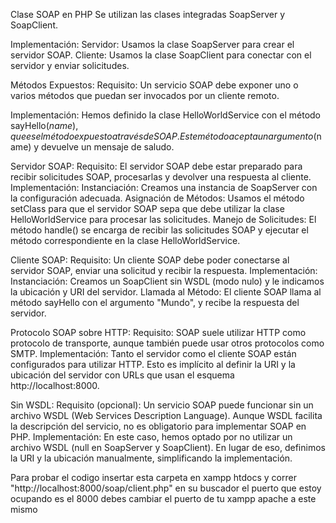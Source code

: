 Clase SOAP en PHP
Se utilizan las clases integradas SoapServer y SoapClient.

Implementación:
Servidor: Usamos la clase SoapServer para crear el servidor SOAP.
Cliente: Usamos la clase SoapClient para conectar con el servidor y enviar solicitudes.

Métodos Expuestos:
Requisito: Un servicio SOAP debe exponer uno o varios métodos que puedan ser invocados por un cliente remoto.

Implementación:
Hemos definido la clase HelloWorldService con el método sayHello($name), que es el método expuesto a través de SOAP. Este método acepta un argumento ($name) y devuelve un mensaje de saludo.

Servidor SOAP:
Requisito: El servidor SOAP debe estar preparado para recibir solicitudes SOAP, procesarlas y devolver una respuesta al cliente.
Implementación:
Instanciación: Creamos una instancia de SoapServer con la configuración adecuada.
Asignación de Métodos: Usamos el método setClass para que el servidor SOAP sepa que debe utilizar la clase HelloWorldService para procesar las solicitudes.
Manejo de Solicitudes: El método handle() se encarga de recibir las solicitudes SOAP y ejecutar el método correspondiente en la clase HelloWorldService.

Cliente SOAP:
Requisito: Un cliente SOAP debe poder conectarse al servidor SOAP, enviar una solicitud y recibir la respuesta.
Implementación:
Instanciación: Creamos un SoapClient sin WSDL (modo nulo) y le indicamos la ubicación y URI del servidor.
Llamada al Método: El cliente SOAP llama al método sayHello con el argumento "Mundo", y recibe la respuesta del servidor.

Protocolo SOAP sobre HTTP:
Requisito: SOAP suele utilizar HTTP como protocolo de transporte, aunque también puede usar otros protocolos como SMTP.
Implementación:
Tanto el servidor como el cliente SOAP están configurados para utilizar HTTP. Esto es implícito al definir la URI y la ubicación del servidor con URLs que usan el esquema http://localhost:8000.

Sin WSDL:
Requisito (opcional): Un servicio SOAP puede funcionar sin un archivo WSDL (Web Services Description Language). Aunque WSDL facilita la descripción del servicio, no es obligatorio para implementar SOAP en PHP.
Implementación:
En este caso, hemos optado por no utilizar un archivo WSDL (null en SoapServer y SoapClient). En lugar de eso, definimos la URI y la ubicación manualmente, simplificando la implementación.

Para probar el codigo insertar esta carpeta en xampp htdocs y correr "http://localhost:8000/soap/client.php" en su buscador el puerto que estoy ocupando es el 8000 debes cambiar el puerto de tu xampp apache a este mismo
